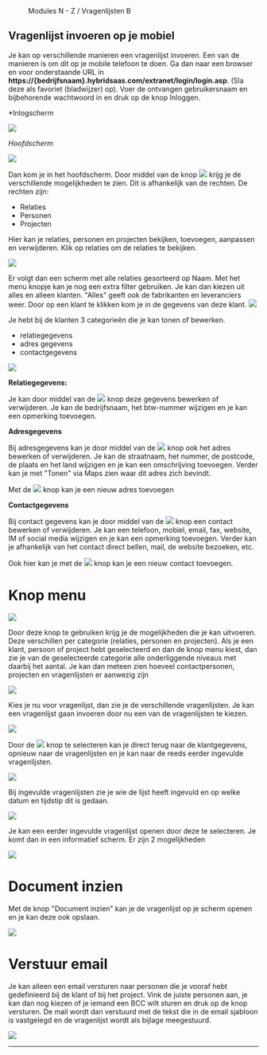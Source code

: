 <properties>
	<page>
		<title>Vragenlijst invoeren</title>
	</page>
	<menu>
		<position>Modules N - Z / Vragenlijsten</position> 
		<title>Vragenlijst invoeren</title>
	<sort>B</sort>
	</menu>
</properties>

## Vragenlijst invoeren op je mobiel ##

<description>Je kan op verschillende manieren een vragenlijst invoeren. Een van de manieren is om dit op je mobile telefoon te doen. Ga dan naar een browser en voor onderstaande URL in **https://{bedrijfsnaam}.hybridsaas.com/extranet/login/login.asp**. (Sla deze als favoriet (bladwijzer) op). </description>
Voer de ontvangen gebruikersnaam en bijbehorende wachtwoord in en druk op de knop Inloggen.  

*Inlogscherm

![](images/mob-inlog.jpg)

*Hoofdscherm*

![](images/mob-hoofd.jpg)

Dan kom je in het hoofdscherm. Door middel van de knop ![](images/mob-knop.jpg) krijg je de verschillende mogelijkheden te zien. Dit is afhankelijk van de rechten. De rechten zijn:

- Relaties
- Personen
- Projecten

Hier kan je relaties, personen en projecten bekijken, toevoegen, aanpassen en verwijderen. 
Klik op relaties om de relaties te bekijken.

![](images/mob-menu.jpg) 

Er volgt dan een scherm met alle relaties gesorteerd op Naam. Met het menu knopje kan je nog een extra filter gebruiken. Je kan dan kiezen uit alles en alleen klanten. "Alles" geeft ook de fabrikanten en leveranciers weer.
Door op een klant te klikken kom je in de gegevens van deze klant.
![](images/mob-klant.jpg) 

Je hebt bij de klanten 3 categorieën die je kan tonen of bewerken.

- relatiegegevens
- adres gegevens
- contactgegevens

![](images/mob-hoofd-1.jpg)

**Relatiegegevens:**
 
Je kan door middel van de ![](images/mob-potlood.jpg) knop deze gegevens bewerken of verwijderen. Je kan de bedrijfsnaam, het btw-nummer wijzigen en je kan een opmerking toevoegen.

**Adresgegevens**

Bij adresgegevens kan je door middel van de ![](images/mob-potlood.jpg) knop ook het adres bewerken of verwijderen. Je kan de straatnaam, het nummer, de postcode, de plaats en het land wijzigen en je kan een omschrijving toevoegen. Verder kan je met "Tonen" via Maps zien waar dit adres zich bevindt.

Met de ![](images/mob-plus.jpg) knop kan je een nieuw adres toevoegen

**Contactgegevens**

Bij contact gegevens kan je door middel van de ![](images/mob-potlood.jpg) knop een contact bewerken of verwijderen. Je kan een telefoon, mobiel, email, fax, website, IM of social media wijzigen en je kan een opmerking toevoegen. Verder kan je afhankelijk van het contact direct bellen, mail, de website bezoeken, etc.
   
Ook hier kan je met de ![](images/mob-plus.jpg) knop kan je een nieuw contact toevoegen.

# Knop menu #

![](images/mob-knop-menu.jpg)

Door deze knop te gebruiken krijg je de mogelijkheden die je kan uitvoeren. Deze verschillen per categorie (relaties, personen en projecten). Als je een klant, persoon of project hebt geselecteerd en dan de knop menu kiest, dan zie je van de geselecteerde categorie alle onderliggende niveaus met daarbij het aantal. Je kan dan meteen zien hoeveel contactpersonen, projecten en vragenlijsten er aanwezig zijn

![](images/mob-knop-menu-aantal.jpg)

Kies je nu voor vragenlijst, dan zie je de verschillende vragenlijsten. Je kan een vragenlijst gaan invoeren door nu een van de vragenlijsten te kiezen.   

![](images/mob-knop-menu-vragenlijst.jpg)

Door de ![](images/mob-knop-menu.jpg) knop te selecteren kan je direct terug naar de klantgegevens, opnieuw naar de vragenlijsten en je kan naar de reeds eerder ingevulde vragenlijsten.

![](images/mob-knop-menu-vragenlijst-1.jpg)  

Bij ingevulde vragenlijsten zie je wie de lijst heeft ingevuld en op welke datum en tijdstip dit is gedaan.

![](images/mob-knop-menu-ingevuld-vragenlijst.jpg)

Je kan een eerder ingevulde vragenlijst openen door deze te selecteren. Je komt dan in een informatief scherm. Er zijn 2 mogelijkheden   

![](images/mob-knop-menu-ingevuld-vragenlijst-1.jpg)

# Document inzien #

Met de knop "Document inzien" kan je de vragenlijst op je scherm openen en je kan deze ook opslaan.

![](images/mob-vragenlijst-inzien.jpg)

# Verstuur email #

Je kan alleen een email versturen naar personen die je vooraf hebt gedefinieerd bij de klant of bij het project. Vink de juiste personen aan, je kan dan nog kiezen of je iemand een BCC wilt sturen en druk op de knop versturen. De mail wordt dan verstuurd met de tekst die in de email sjabloon is vastgelegd en de vragenlijst wordt als bijlage meegestuurd.

![](images/mob-vragenlijst-versturen.jpg)

----------

